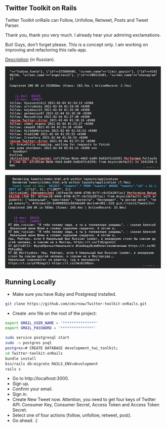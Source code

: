 ## Twitter Toolkit on Rails
Twitter Toolkit onRails can Follow, Unfollow, Retweet, Posts and Tweet Parser.

Thank you, thank you very much. I already hear your admiring exclamations.

But! Guys, don't forget please. This is a concept only. I am working on improving and refactoring this rails-app.

[Description](https://masterpro.ws/serializing-twitter-user-object-for-activejob) (in Russian).


[![Twitter Toolkit on Rails](https://github.com/cmirnow/Twitter-toolkit-onRails/blob/master/public/images/twitter-toolkit-on-rails-1.jpg)](https://masterpro.ws/serializing-twitter-user-object-for-activejob)


[![Twitter Toolkit on Rails](https://github.com/cmirnow/Twitter-toolkit-onRails/blob/master/public/images/twitter-toolkit-on-rails.jpg)](https://masterpro.ws/serializing-twitter-user-object-for-activejob)


## Running Locally
* Make sure you have Ruby and Postgresql installed.
```bash
git clone https://github.com/cmirnow/Twitter-toolkit-onRails.git
```
* Create .env file on the root of the project:
```bash
export GMAIL_USER_NAME = '***************'
export GMAIL_PASSWORD = '***************' 
```

```bash
sudo service postgresql start
sudo -u postgres psql
postgres=# CREATE DATABASE development_twi_toolkit;
cd Twitter-toolkit-onRails
bundle install
bin/rails db:migrate RAILS_ENV=development
rails s
```
* Go to http://localhost:3000.
* Sign up.
* Confirm your email.
* Sign in.
* Create New Tweet now. Attention, you need to get four keys of Twitter API: Consumer Key, Consumer Secret, Access Token and Access Token Secret.
* Select one of four actions (follow, unfollow, retweet, post).
* Go ahead. :)
